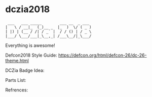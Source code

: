 # dczia2018

```
 ___   ___ _____        ___ __  _ ___
|   \ / __|_  (_)__ _  |_  )  \/ ( _ )
| |) | (__ / /| / _` |  / / () | / _ \
|___/ \___/___|_\__,_| /___\__/|_\___/
```

Everything is awesome!

Defcon2018 Style Guide: https://defcon.org/html/defcon-26/dc-26-theme.html

DCZia Badge Idea:

Parts List:

Refrences:




